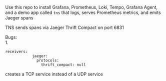 Use this repo to install Grafana, Prometheus, Loki, Tempo, Grafana Agent, and a demo app called `tns` that logs, serves Prometheus metrics, and emits Jaeger spans

TNS sends spans via Jaeger Thrift Compact on port 6831

Bugs:  
1.  
```
receivers:
            jaeger:
              protocols:
                thrift_compact: null
```  
creates a TCP service instead of a UDP service